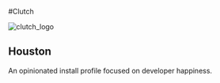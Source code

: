 #Clutch

![clutch_logo](https://github.com/poetic/clutch/blob/features/refactor-find-and-replace/assets/clutch.png)

## Houston
An opinionated install profile focused on developer happiness.

